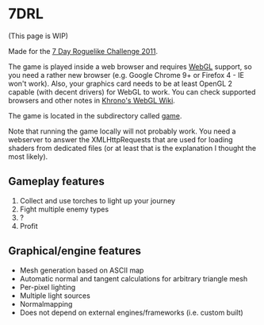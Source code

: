 7DRL
====

(This page is WIP)

Made for the [7 Day Roguelike Challenge 2011](http://roguebasin.roguelikedevelopment.org/index.php?title=7DRL_Contest_2011).

The game is played inside a web browser and requires [WebGL](http://www.khronos.org/webgl/) support, so you need a rather new browser (e.g. Google Chrome 9+ or Firefox 4 - IE won't work). Also, your graphics card needs to be at least OpenGL 2 capable (with decent drivers) for WebGL to work. You can check supported browsers and other notes in [Khrono's WebGL Wiki](http://www.khronos.org/webgl/wiki/Getting_a_WebGL_Implementation).

The game is located in the subdirectory called [game](game/).

Note that running the game locally will not probably work. You need a webserver to answer the XMLHttpRequests that are used for loading shaders from dedicated files (or at least that is the explanation I thought the most likely).


Gameplay features
-----------------

1. Collect and use torches to light up your journey
2. Fight multiple enemy types
3. ?
4. Profit

Graphical/engine features
-------------------------

* Mesh generation based on ASCII map
* Automatic normal and tangent calculations for arbitrary triangle mesh
* Per-pixel lighting
* Multiple light sources
* Normalmapping
* Does not depend on external engines/frameworks (i.e. custom built)

